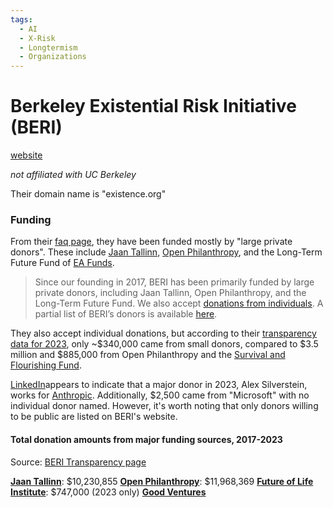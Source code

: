 ```yaml
---
tags:
  - AI
  - X-Risk
  - Longtermism
  - Organizations
---
```

# Berkeley Existential Risk Initiative (BERI)

[website](https://existence.org)

_not affiliated with UC Berkeley_

Their domain name is "existence.org"

### Funding

From their [faq page](https://existence.org/faq), they have been funded mostly by "large private donors". These include [Jaan Tallinn](../pages/Jaan%20Tallinn.md), [Open Philanthropy](Open%20Philanthropy.md), and the Long-Term Future Fund of [EA Funds](CEA.md).

>Since our founding in 2017, BERI has been primarily funded by large private donors, including Jaan Tallinn, Open Philanthropy, and the Long-Term Future Fund. We also accept [donations from individuals](https://existence.org/donating). A partial list of BERI’s donors is available [here](https://existence.org/transparency/#donors).

They also accept individual donations, but according to their [transparency data for 2023](https://existence.org/transparency/#donors), only ~$340,000 came from small donors, compared to $3.5 million and $885,000 from Open Philanthropy and the [Survival and Flourishing Fund](SFF.md).

 [LinkedIn](https://www.linkedin.com/in/alex-silverstein-30ab3629/)appears to indicate that a major donor in 2023, Alex Silverstein, works for [Anthropic](Anthropic.md). Additionally, $2,500 came from "Microsoft" with no individual donor named. However, it's worth noting that only donors willing to be public are listed on BERI's website.

#### Total donation amounts from major funding sources, 2017-2023

Source: [BERI Transparency page](https://existence.org/transparency/#donors)

**[Jaan Tallinn](../pages/Jaan%20Tallinn.md)**: $10,230,855
**[Open Philanthropy](Open%20Philanthropy.md)**: $11,968,369
**[Future of Life Institute](FLI.md)**: $747,000 (2023 only)
**[Good Ventures](CEA.md)**
